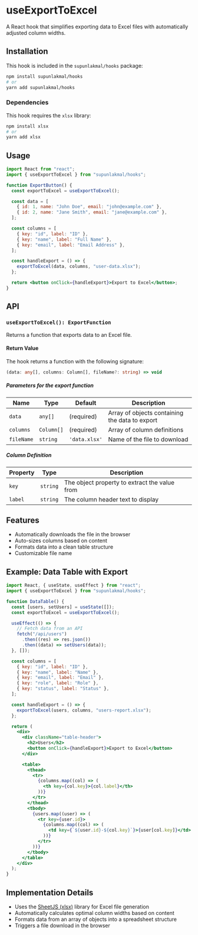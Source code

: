 # useExportToExcel

A React hook that simplifies exporting data to Excel files with automatically adjusted column widths.

## Installation

This hook is included in the `supunlakmal/hooks` package:

```bash
npm install supunlakmal/hooks
# or
yarn add supunlakmal/hooks
```

### Dependencies

This hook requires the `xlsx` library:

```bash
npm install xlsx
# or
yarn add xlsx
```

## Usage

```jsx
import React from "react";
import { useExportToExcel } from "supunlakmal/hooks";

function ExportButton() {
  const exportToExcel = useExportToExcel();

  const data = [
    { id: 1, name: "John Doe", email: "john@example.com" },
    { id: 2, name: "Jane Smith", email: "jane@example.com" },
  ];

  const columns = [
    { key: "id", label: "ID" },
    { key: "name", label: "Full Name" },
    { key: "email", label: "Email Address" },
  ];

  const handleExport = () => {
    exportToExcel(data, columns, "user-data.xlsx");
  };

  return <button onClick={handleExport}>Export to Excel</button>;
}
```

## API

### `useExportToExcel(): ExportFunction`

Returns a function that exports data to an Excel file.

#### Return Value

The hook returns a function with the following signature:

```typescript
(data: any[], columns: Column[], fileName?: string) => void
```

##### Parameters for the export function

| Name       | Type       | Default       | Description                                    |
| ---------- | ---------- | ------------- | ---------------------------------------------- |
| `data`     | `any[]`    | (required)    | Array of objects containing the data to export |
| `columns`  | `Column[]` | (required)    | Array of column definitions                    |
| `fileName` | `string`   | `'data.xlsx'` | Name of the file to download                   |

##### Column Definition

| Property | Type     | Description                                   |
| -------- | -------- | --------------------------------------------- |
| `key`    | `string` | The object property to extract the value from |
| `label`  | `string` | The column header text to display             |

## Features

- Automatically downloads the file in the browser
- Auto-sizes columns based on content
- Formats data into a clean table structure
- Customizable file name

## Example: Data Table with Export

```jsx
import React, { useState, useEffect } from "react";
import { useExportToExcel } from "supunlakmal/hooks";

function DataTable() {
  const [users, setUsers] = useState([]);
  const exportToExcel = useExportToExcel();

  useEffect(() => {
    // Fetch data from an API
    fetch("/api/users")
      .then((res) => res.json())
      .then((data) => setUsers(data));
  }, []);

  const columns = [
    { key: "id", label: "ID" },
    { key: "name", label: "Name" },
    { key: "email", label: "Email" },
    { key: "role", label: "Role" },
    { key: "status", label: "Status" },
  ];

  const handleExport = () => {
    exportToExcel(users, columns, "users-report.xlsx");
  };

  return (
    <div>
      <div className="table-header">
        <h2>Users</h2>
        <button onClick={handleExport}>Export to Excel</button>
      </div>

      <table>
        <thead>
          <tr>
            {columns.map((col) => (
              <th key={col.key}>{col.label}</th>
            ))}
          </tr>
        </thead>
        <tbody>
          {users.map((user) => (
            <tr key={user.id}>
              {columns.map((col) => (
                <td key={`${user.id}-${col.key}`}>{user[col.key]}</td>
              ))}
            </tr>
          ))}
        </tbody>
      </table>
    </div>
  );
}
```

## Implementation Details

- Uses the [SheetJS (xlsx)](https://sheetjs.com/) library for Excel file generation
- Automatically calculates optimal column widths based on content
- Formats data from an array of objects into a spreadsheet structure
- Triggers a file download in the browser
